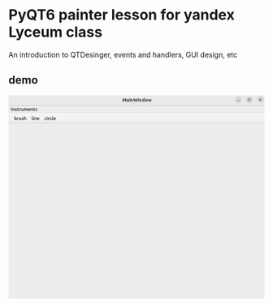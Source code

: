 # PyQT6 painter lesson for yandex Lyceum class
An introduction to QTDesinger, events and handlers, GUI design, etc
## demo
![demo](demo.gif)
